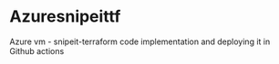 # Azuresnipeittf
Azure vm - snipeit-terraform code implementation and deploying it in Github actions
